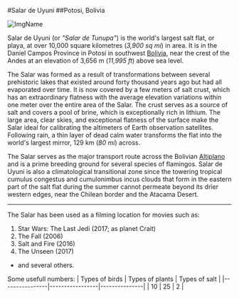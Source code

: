 #Salar de Uyuni
##Potosi, Bolivia

![ImgName](https://www.google.com/url?sa=i&url=https%3A%2F%2Fdaily.jstor.org%2Fsalar-de-uyuni%2F&psig=AOvVaw0wyBrK0bOQqG5-p6rdV37c&ust=1698258282154000&source=images&cd=vfe&opi=89978449&ved=0CBEQjRxqFwoTCKC2qaCnj4IDFQAAAAAdAAAAABAE)

Salar de Uyuni (or *"Salar de Tunupa"*) is the world's largest salt flat, or playa, at over 10,000 square kilometres (*3,900 sq mi*) in area.
It is in the Daniel Campos Province in Potosí in southwest [Bolivia](https://en.wikipedia.org/wiki/Bolivia), near the crest of the Andes at an elevation of 3,656 m (*11,995 ft*) 
above sea level.

The Salar was formed as a result of transformations between several prehistoric lakes that existed around forty thousand years ago but had 
all evaporated over time. It is now covered by a few meters of salt crust, which has an extraordinary flatness with the average elevation 
variations within one meter over the entire area of the Salar. The crust serves as a source of salt and covers a pool of brine, which is 
exceptionally rich in lithium. The large area, clear skies, and exceptional flatness of the surface make the Salar ideal for calibrating 
the altimeters of Earth observation satellites. Following rain, a thin layer of dead calm water transforms the flat into 
the world's largest mirror, 129 km (*80 mi*) across.

The Salar serves as the major transport route across the Bolivian [Altiplano](https://en.wikipedia.org/wiki/Altiplano) and is a prime breeding ground for several species of flamingos. 
Salar de Uyuni is also a climatological transitional zone since the towering tropical cumulus congestus and cumulonimbus incus clouds that 
form in the eastern part of the salt flat during the summer cannot permeate beyond its drier western edges, near the Chilean border and the 
Atacama Desert.

***

The Salar has been used as a filming location for movies such as:
1. Star Wars: The Last Jedi (2017; as planet Crait)
2. The Fall (2006)
3. Salt and Fire (2016)
4. The Unseen (2017) 
* and several others.

Some usefull numbers:
| Types of birds | Types of plants | Types of salt | 
|----------------|-----------------|---------------|
|      10        |        25       |      2        |




